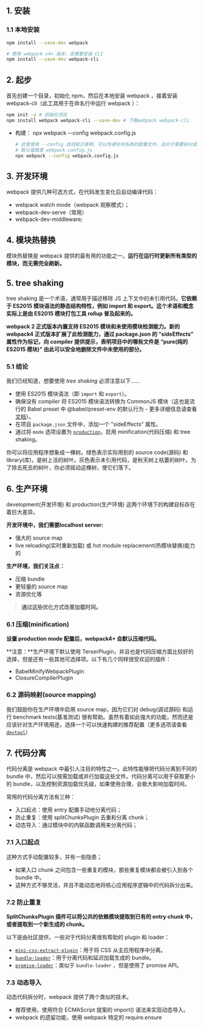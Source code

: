 ## 1. 安装

### 1.1 本地安装

```bash
npm install --save-dev webpack

# 使用 webpack v4+ 版本，还需要安装 CLI
npm install --save-dev webpack-cli
```



## 2. 起步

首先创建一个目录，初始化 npm，然后在本地安装 webpack ，接着安装 webpack-cli（此工具用于在命名行中运行 webpack ）：

```bash
npm init -y # 初始化项目
npm install webpack webpack-cli --save-dev # 下载webpack webpack-cli
```



* 构建： npx webpack --config webpack.config.js

  ```bash
  # 这里使用 --config 选项知识表明，可以传递任何名称的配置文件，这对于需要拆分成多个文件的复杂配置是非常有用的。
  # 默认值就是 webpack.config.js 
  npx webpack --config webpack.config.js
  ```




## 3. 开发环境

webpack 提供几种可选方式，在代码发生变化后自动编译代码：

* webpack watch mode（webpack 观察模式）；
* webpack-dev-serve（常用）
* webpack-dev-middleware;



## 4. 模块热替换

模块热替换是 webpack 提供的最有用的功能之一。**运行在运行时更新所有类型的模块，而无需完全刷新。**



## 5. tree shaking

tree shaking 是一个术语，通常用于描述移除 JS 上下文中的未引用代码。**它依赖于 ES2015 模块语法的静态结构特性，例如 import 和 export。这个术语和概念实际上是由 ES2015 模块打包工具 rollup 普及起来的。**

**webpack 2 正式版本内置支持 ES2015 模块和未使用模块检测能力。新的 webpack4 正式版本扩展了此检测能力，通过 package.json 的 “sideEffects” 属性作为标记，向 compiler 提供提示，表明项目中的哪些文件是 “pure(纯的 ES2015 模块)" 由此可以安全地删除文件中未使用的部分。**

### 5.1 结论

我们已经知道，想要使用 *tree shaking* 必须注意以下……

- 使用 ES2015 模块语法（即 `import` 和 `export`）。
- 确保没有 compiler 将 ES2015 模块语法转换为 CommonJS 模块（这也是流行的 Babel preset 中 @babel/preset-env 的默认行为 - 更多详细信息请查看 [文档](https://babel.docschina.org/docs/en/babel-preset-env#modules)）。
- 在项目 `package.json` 文件中，添加一个 "sideEffects" 属性。
- 通过将 `mode` 选项设置为 [`production`](https://webpack.docschina.org/concepts/mode/#mode-production)，启用 minification(代码压缩) 和 tree shaking。

你可以将应用程序想象成一棵树。绿色表示实际用到的 source code(源码) 和 library(库)，是树上活的树叶。灰色表示未引用代码，是秋天树上枯萎的树叶。为了除去死去的树叶，你必须摇动这棵树，使它们落下。



## 6. 生产环境

development(开发环境) 和 production(生产环境) 这两个环境下的构建目标存在着巨大差异。

**开发环境中，我们需要localhost server:**

* 强大的 source map 
* live reloading(实时重新加载) 或 hot module replacement(热模块替换)能力的 

**生产环境，我们关注点：**

* 压缩 bundle
* 更轻量的 source map
* 资源优化等

> **通过这些优化方式改善加载时间。**



### 6.1 压缩(minification)

**设置 production mode 配置后，webpack4+ 会默认压缩代码。**

**注意：**生产环境下默认使用 TerserPlugin，并且也是代码压缩方面比较好的选择，但是还有一些其他可选择项。以下有几个同样很受欢迎的插件：

* BabelMinifyWebpackPlugin
* ClosureCompilerPlugin



### 6.2 源码映射(source mapping)

我们鼓励你在生产环境中启用 source map，因为它们对 debug(调试源码) 和运行 benchmark tests(基准测试) 很有帮助。虽然有着如此强大的功能，然而还是应该针对生产环境用途，选择一个可以快速构建的推荐配置（更多选项请查看 [`devtool`](https://webpack.docschina.org/configuration/devtool)）



## 7. 代码分离

代码分离是 webpack 中最引人注目的特性之一。此特性能够把代码分离到不同的 bundle 中，然后可以按需加载或并行加载这些文件。代码分离可以用于获取更小的 bundle，以及控制资源加载优先级，如果使用合理，会极大影响加载时间。

常用的代码分离方法有三种：

* 入口起点：使用 entry 配置手动地分离代码；
* 防止重复：使用 splitChunksPlugin 去重和分离 chunk；
* 动态导入：通过模块中的内联函数调用来分离代码；



### 7.1 入口起点

这种方式手动配置较多，并有一些隐患；

* 如果入口 chunk 之间包含一些重复的模块，那些重复模块都会被引入到各个 bundle 中。
* 这种方式不够灵活，并且不能动态地将核心应用程序逻辑中的代码拆分出来。



### 7.2 防止重复

**SplitChunksPlugin 插件可以将公共的依赖模块提取到已有的 entry chunk 中，或者提取到一个新生成的 chunk。**

以下是由社区提供，一些对于代码分离很有帮助的 plugin 和 loader：

- [`mini-css-extract-plugin`](https://webpack.docschina.org/plugins/mini-css-extract-plugin)：用于将 CSS 从主应用程序中分离。
- [`bundle-loader`](https://webpack.docschina.org/loaders/bundle-loader)：用于分离代码和延迟加载生成的 bundle。
- [`promise-loader`](https://github.com/gaearon/promise-loader)：类似于 `bundle-loader` ，但是使用了 promise API。



### 7.3 动态导入

动态代码拆分时，webpack 提供了两个类似的技术。

* 推荐使用，使用符合 ECMAScript 提案的 import() 语法来实现动态导入。
* webpack 的遗留功能，使用 webpack 特定的 require.ensure